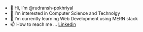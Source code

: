 - 👋 Hi, I’m @rudransh-pokhriyal
- 👀 I’m interested in Computer Science and Technolgy
- 🌱 I’m currently learning Web Development using MERN stack
- 📫 How to reach me ... <a href="https://www.linkedin.com/in/rudransh-pokhriyal-79a71615b/" target="_blank">Linkedin</a>
<!---
rudransh-pokhriyal/rudransh-pokhriyal is a ✨ special ✨ repository because its `README.md` (this file) appears on your GitHub profile.
You can click the Preview link to take a look at your changes.
--->
